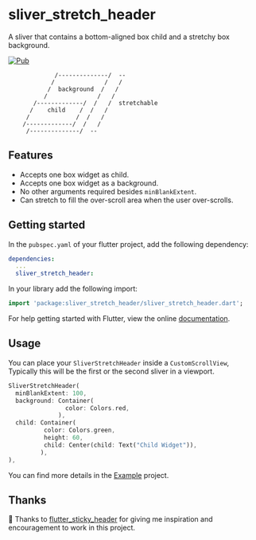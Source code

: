 # sliver_stretch_header

A sliver that contains a bottom-aligned box child and a stretchy box background.

[![Pub](https://img.shields.io/pub/v/sliver_stretch_header)](https://pub.dev/packages/sliver_stretch_header)

```
             /--------------/  --
            /              /   /
           /  background  /   /  
          /              /   /
       /-------------/  /   /  stretchable 
      /    child    /  /   /
     /             /  /   /
    /-------------/  /   /
     /--------------/  --
``` 

## Features

* Accepts one box widget as child.
* Accepts one box widget as a background.
* No other arguments required besides `minBlankExtent`.
* Can stretch to fill the over-scroll area when the user over-scrolls.

## Getting started

In the `pubspec.yaml` of your flutter project, add the following dependency:

```yaml
dependencies:
  ...
  sliver_stretch_header:
```

In your library add the following import:

```dart
import 'package:sliver_stretch_header/sliver_stretch_header.dart';
```

For help getting started with Flutter, view the online [documentation](https://flutter.io/).

## Usage

You can place your `SliverStretchHeader` inside a `CustomScrollView`, Typically this will be the first or the second sliver in a viewport.

```dart
SliverStretchHeader(
  minBlankExtent: 100,    
  background: Container(
                color: Colors.red,
              ),
  child: Container(
          color: Colors.green,
          height: 60,
          child: Center(child: Text("Child Widget")),
         ),
),
```

You can find more details in the [Example](https://github.com/ShannonChenCHN/sliver_stretch_header/tree/master/example) project.

## Thanks

:clap: Thanks to [flutter_sticky_header](https://github.com/letsar/flutter_sticky_header) for giving me inspiration and encouragement to work in this project.
